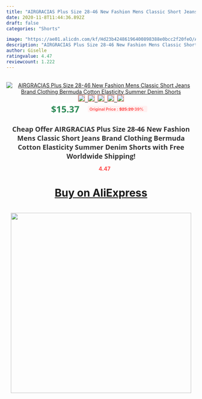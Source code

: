 ```yaml
---
title: "AIRGRACIAS Plus Size 28-46 New Fashion Mens Classic Short Jeans Brand Clothing Bermuda Cotton Elasticity Summer Denim Shorts"
date: 2020-11-8T11:44:36.892Z
draft: false
categories: "Shorts"

image: "https://ae01.alicdn.com/kf/Hd23b42486196400898388e0bcc2f20feO/AIRGRACIAS-Plus-Size-28-46-New-Fashion-Mens-Classic-Short-Jeans-Brand-Clothing-Bermuda-Cotton-Elasticity.jpg"
description: "AIRGRACIAS Plus Size 28-46 New Fashion Mens Classic Short Jeans Brand Clothing Bermuda Cotton Elasticity Summer Denim Shorts"
author: Giselle
ratingvalue: 4.47
reviewcount: 1.222
---
```

<br>
<div style="text-align: center;">
<a href="https://s.click.aliexpress.com/e/_99cc2t" target="_blank" rel="nofollow noopener noreferrer"><img alt="AIRGRACIAS Plus Size 28-46 New Fashion Mens Classic Short Jeans Brand Clothing Bermuda Cotton Elasticity Summer Denim Shorts" class="magnifier-image" src="https://ae01.alicdn.com/kf/Hd23b42486196400898388e0bcc2f20feO/AIRGRACIAS-Plus-Size-28-46-New-Fashion-Mens-Classic-Short-Jeans-Brand-Clothing-Bermuda-Cotton-Elasticity.jpg_640x640.jpg">
<br>
<img style="border:1px solid salmon" src="https://ae01.alicdn.com/kf/Hd23b42486196400898388e0bcc2f20feO/AIRGRACIAS-Plus-Size-28-46-New-Fashion-Mens-Classic-Short-Jeans-Brand-Clothing-Bermuda-Cotton-Elasticity.jpg_120x120.jpg">&nbsp;&nbsp;<img style="border:1px solid salmon" src="https://ae01.alicdn.com/kf/H6c85214a9519408a8c9b7a3a378a955eE/AIRGRACIAS-Plus-Size-28-46-New-Fashion-Mens-Classic-Short-Jeans-Brand-Clothing-Bermuda-Cotton-Elasticity.jpg_120x120.jpg">&nbsp;&nbsp;<img style="border:1px solid salmon" src="https://ae01.alicdn.com/kf/H35fa21638ddb407990426853d5d33cddC/AIRGRACIAS-Plus-Size-28-46-New-Fashion-Mens-Classic-Short-Jeans-Brand-Clothing-Bermuda-Cotton-Elasticity.jpg_120x120.jpg">&nbsp;&nbsp;<img style="border:1px solid salmon" src="https://ae01.alicdn.com/kf/H9ab4b507b05e4908afe2f1162b5e2e78e/AIRGRACIAS-Plus-Size-28-46-New-Fashion-Mens-Classic-Short-Jeans-Brand-Clothing-Bermuda-Cotton-Elasticity.jpg_120x120.jpg">&nbsp;&nbsp;<img style="border:1px solid salmon" src="https://ae01.alicdn.com/kf/Hc9d00e41928349c780e53e634dd08e4dN/AIRGRACIAS-Plus-Size-28-46-New-Fashion-Mens-Classic-Short-Jeans-Brand-Clothing-Bermuda-Cotton-Elasticity.jpg_120x120.jpg"></a></div><br0>
<div style="text-align: center;"><span style="background-color: white; border: 0px; box-sizing: border-box; color: seagreen; display: inline-block; font-family: &quot;open sans&quot; , &quot;arial&quot; , &quot;helvetica&quot; , sans-serif , &quot;heiti&quot;; font-size: 24px; font-stretch: inherit; font-weight: 700; line-height: inherit; margin: 0px 10px 0px 0px; padding: 0px; vertical-align: middle;">$15.37 </span>
<span style="background: rgb(255 , 241 , 241); border-radius: 3px; border: 0px; box-sizing: border-box; color: #ff4747; display: inline-block; font-family: inherit; font-size: 12px; font-stretch: inherit; font-style: inherit; font-variant: inherit; font-weight: 600; line-height: inherit; margin: 0px; padding: 2px 5px; transform: scale(0.9); vertical-align: middle;">Original Price : <b style="text-decoration: line-through;">$25.20 </b> 39%&nbsp;&nbsp;</span></div>
<h1 style="color: #333333; display: inline-block; font-family: &quot;open sans&quot; , &quot;arial&quot; , &quot;helvetica&quot; , sans-serif , &quot;heiti&quot;; font-size: 18px; font-stretch: inherit; font-weight: 700; text-align: center;">Cheap Offer AIRGRACIAS Plus Size 28-46 New Fashion Mens Classic Short Jeans Brand Clothing Bermuda Cotton Elasticity Summer Denim Shorts with Free Worldwide Shipping!</h1>
<div style="color: #ff4747; text-align: center;">
<img src="https://4.bp.blogspot.com/-M0ZcTcb-5uY/XleCXlxnR4I/AAAAAAAAAEc/OrjgMkXV1oMQFaCRZj5HQwOCBcu3w1FegCPcBGAYYCw/s1600/star.png" style="height: 15px;">&nbsp;<b>4.47</b></div>
<div class="button_cont" align="center"><a class="buynow_a" href="https://s.click.aliexpress.com/e/_99cc2t" target="_blank" rel="nofollow noopener noreferrer"><H1>Buy on AliExpress</H1></a></div><br>
<div class="separator" style="clear: both; text-align: center;">
<img src="https://lh3.googleusercontent.com/-pTy5HemUv9M/XlePHvY0dAI/AAAAAAAAAE4/0nX5iRUoIWY8eMW9Dpxeirr157OZliDIgCLcBGAsYHQ/s1600/badge.gif" width="480">
</div>
